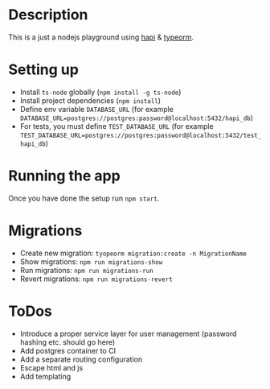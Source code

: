 # Description
This is a just a nodejs playground using [hapi](https://hapi.dev/) & [typeorm](https://typeorm.io/#/).   

# Setting up
* Install `ts-node` globally (`npm install -g ts-node`)
* Install project dependencies (`npm install`)
* Define env variable `DATABASE_URL` (for example `DATABASE_URL=postgres://postgres:password@localhost:5432/hapi_db`)
* For tests, you must define `TEST_DATABASE_URL` (for example `TEST_DATABASE_URL=postgres://postgres:password@localhost:5432/test_hapi_db`)
# Running the app
Once you have done the setup run `npm start`.

# Migrations
* Create new migration: `tyopeorm migration:create -n MigrationName`
* Show migrations: `npm run migrations-show`
* Run migrations: `npm run migrations-run`
* Revert migrations: `npm run migrations-revert`

# ToDos
- Introduce a proper service layer for user management (password hashing etc. should go here)
- Add postgres container to CI
- Add a separate routing configuration
- Escape html and js
- Add templating